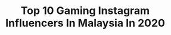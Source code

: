 ---
title: Top 10 Gaming Instagram Influencers In Malaysia In 2020
description: >-
  Find top gaming Instagram influencers in Malaysia in 2020. Most popular hashtags: #gaming #lawakboring #lawaktahapdewa #videolawak.
platform: Instagram
profiles:
  - username: "yingtze"
    fullname: >-
      YingTze 🇲🇾
    location: "Malaysia"
    followers: 261922
    engagement: 249
    commentsToLikes: 0.012283
    id: ck5c8kvjj9p9x0i11jeygnyzn
    verified: true
    hashtags: "#originalcharacter, #tamamonomae, #sakuraseason, #qipao"
  - username: "kimi.hime"
    fullname: >-
      Kimi Hime 姫 👸
    location: "Malaysia"
    followers: 1848671
    engagement: 298
    commentsToLikes: 0.022606
    id: ck13d6rl43yfz0i19iu73x9an
    verified: true
    hashtags: ""
  - username: "farydcupid"
    fullname: >-
      FarydCupid™
    location: "Malaysia"
    followers: 17676
    engagement: 2044
    commentsToLikes: 0.031039
    id: ck136lppk73vq0i19b3qc2u67
    verified: false
    hashtags: "#hbl, #lawaking, #lawaksavage, #gaming"
  - username: "ailiechai"
    fullname: >-
      Ailie Chai
    location: "Malaysia"
    followers: 15668
    engagement: 414
    commentsToLikes: 0.010127
    id: ck5hdx6qbpu7c0i112day41i9
    verified: false
    hashtags: "#porkchop, #lipstick, #shopeeambassador, #internationaldj"
  - username: "moudreview"
    fullname: >-
      MoudReview
    location: "Malaysia"
    followers: 117574
    engagement: 200
    commentsToLikes: 0.017846
    id: ck139xkhwnmf00i19l6pq5wbg
    verified: false
    hashtags: "#p40proplus, #p30pro, #blackshark3pro, #redmagic"
  - username: "akimszz_"
    fullname: >-
      AKIM_ 🔥
    location: "Malaysia"
    followers: 33640
    engagement: 691
    commentsToLikes: 0.021691
    id: ck136lpga73uh0i197sbfr4hx
    verified: false
    hashtags: "#tiktokmalaysia, #famousl, #beybladememe, #hotfm"
  - username: "triplouz.a"
    fullname: >-
      A. Aideed Albasyier
    location: "Malaysia"
    followers: 37404
    engagement: 347
    commentsToLikes: 0.046210
    id: ck0w5gd3e3iea0i196gs9e62f
    verified: false
    hashtags: "#kkbox, #trap, #underrated, #instagood"
  - username: "magg.my"
    fullname: >-
      Maggie Soo 苏慧琳
    location: "Malaysia"
    followers: 20987
    engagement: 576
    commentsToLikes: 0.013507
    id: ck5q81mo541uw0i11qyalfwki
    verified: false
    hashtags: "#beatraveller, #art, #womensday, #trendy"
  - username: "josephgermani"
    fullname: >-
      Joseph Germani
    location: "Malaysia"
    followers: 77045
    engagement: 128
    commentsToLikes: 0.009429
    id: ck6twvn9rucve0j711m30hrvj
    verified: false
    hashtags: "#myacer, #dudukrumah, #versace, #timefibrehomebroadband"
  - username: "king.riborn"
    fullname: >-
      KING | RIBORN🇲🇾™
    location: "Malaysia"
    followers: 7274
    engagement: 554
    commentsToLikes: 0.020460
    id: ck0w5gayk3i5t0i197o66k8vf
    verified: false
    hashtags: "#mobilelegendmaniac, #gaming, #gamer, #lesleysavage"
---